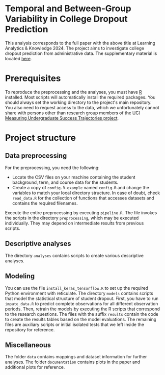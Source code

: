 # Temporal and Between-Group Variability in College Dropout Prediction
This analysis corresponds to the full paper with the above title at Learning Analytics & Knowledge 2024. The project aims to investigate college dropout prediction from administrative data. The supplementary material is located [here](https://raw.githubusercontent.com/dominikglandorf/college-dropout-prediction/main/Supplementary_Material.pdf).

# Prerequisites
To reproduce the preprocessing and the analyses, you must have [R](https://www.r-project.org) installed. Most scripts will automatically install the required packages. You should always set the working directory to the project's main repository. You also need to request access to the data, which we unfortunately cannot share with persons other than research group members of the [UCI Measuring Undergraduate Success Trajectories project](https://sites.uci.edu/ucimustproject/).

# Project structure

## Data preprocessing
For the preprocessing, you need the following:
- Locate the CSV files on your machine containing the student background, term, and course data for the students. 
- Create a copy of `config.R.example` named `config.R` and change the variables to match your local directory structure. In case of doubt, check `read_data.R` for the collection of functions that accesses datasets and contains the required filenames.

Execute the entire preprocessing by executing `pipeline.R`. The file invokes the scripts in the directory `preprocessing`, which may be executed individually. They may depend on intermediate results from previous scripts.

## Descriptive analyses
The directory `analyses` contains scripts to create various descriptive analyses.

## Modeling
You can use the file `install_keras_tensorflow.R` to set up the required Python environment with reticulate. The directory `models` contains scripts that model the statistical structure of student dropout. First, you have to run `impute_data.R` to predict complete observations for all different observation periods. Then, retrain the models by executing the R scripts that correspond to the research questions. The files with the suffix `results` contain the code to create the results tables based on the model evaluations. The remaining files are auxiliary scripts or initial isolated tests that we left inside the repository for reference.

## Miscellaneous
The folder `data` contains mappings and dataset information for further analyses. The folder `documentation` contains plots in the paper and additional plots for reference.
